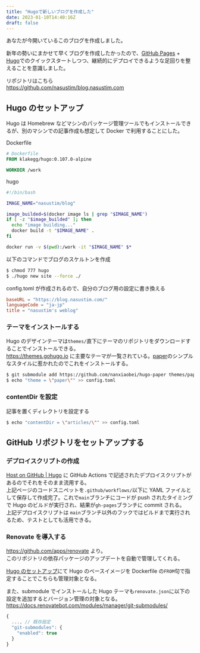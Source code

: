 ```yaml
---
title: "Hugoで新しいブログを作成した"
date: 2023-01-10T14:40:16Z
draft: false
---
```


あなたが今開いているこのブログを作成しました。

新年の勢いにまかせて早くブログを作成したかったので、[GitHub Pages](https://docs.github.com/ja/pages) + [Hugo](https://gohugo.io/)でのクイックスタートしつつ、継続的にデプロイできるような足回りを整えることを意識しました。

リポジトリはこちら  
https://github.com/nasustim/blog.nasustim.com

## Hugo のセットアップ

Hugo は Homebrew などマシンのパッケージ管理ツールでもインストールできるが、別のマシンでの記事作成も想定して Docker で利用することにした。

Dockerfile

```Dockerfile
# Dockerfile
FROM klakegg/hugo:0.107.0-alpine

WORKDIR /work
```

hugo

```bash
#!/bin/bash

IMAGE_NAME="nasustim/blog"

image_builded=$(docker image ls | grep "$IMAGE_NAME")
if [ -z "$image_builded" ]; then
  echo "image building..."
  docker build -t "$IMAGE_NAME" .
fi

docker run -v $(pwd):/work -it "$IMAGE_NAME" $*
```

以下のコマンドでブログのスケルトンを作成

```bash
$ chmod 777 hugo
$ ./hugo new site --force ./
```

config.toml が作成されるので、自分のブログ用の設定に書き換える

```toml
baseURL = "https://blog.nasustim.com/"
languageCode = "ja-jp"
title = "nasustim's weblog"
```

### テーマをインストールする

Hugo のデザインテーマは`themes/`直下にテーマのリポジトリをダウンロードすることでインストールできる。  
https://themes.gohugo.io に主要なテーマが一覧されている。[paper](https://themes.gohugo.io/themes/hugo-paper/)のシンプルなスタイルに惹かれたのでこれをインストールする。

```bash
$ git submodule add https://github.com/nanxiaobei/hugo-paper themes/paper
$ echo "theme = \"paper\"" >> config.toml
```

### contentDir を設定

記事を置くディレクトリを設定する

```bash
$ echo "contentDir = \"articles/\"" >> config.toml
```

## GitHub リポジトリをセットアップする

### デプロイスクリプトの作成

[Host on GitHub | Hugo](https://gohugo.io/hosting-and-deployment/hosting-on-github/#build-hugo-with-github-action) に GitHub Actions で記述されたデプロイスクリプトがあるのでそれをそのまま流用する。  
上記ページのコードスニペットを`.github/workflows/`以下に YAML ファイルとして保存して作成完了。これで`main`ブランチにコードが push されたタイミングで Hugo のビルドが実行され、結果が`gh-pages`ブランチに commit される。  
上記デプロイスクリプトは `main`ブランチ以外のフックではビルドまで実行されるため、テストとしても活用できる。

### Renovate を導入する

https://github.com/apps/renovate より。  
このリポジトリの依存パッケージのアップデートを自動で管理してくれる。

[Hugo のセットアップ](#hugo-のセットアップ)にて Hugo のベースイメージを Dockerfile の`FROM`句で指定することでこちらも管理対象となる。

また、submodule でインストールした Hugo テーマも`renovate.json`に以下の設定を追加するとバージョン管理の対象となる。  
https://docs.renovatebot.com/modules/manager/git-submodules/

```js
{
  ..., // 既存設定
  "git-submodules": {
    "enabled": true
  }
}
```
